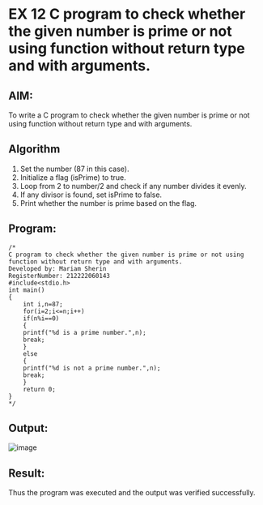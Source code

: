 # EX 12 C program to check whether the given number is prime or not using function without return type and with arguments.
## AIM:
To write a C program to check whether the given number is prime or not using function without return type and with arguments.

## Algorithm
1. Set the number (87 in this case).
2. Initialize a flag (isPrime) to true.
3. Loop from 2 to number/2 and check if any number divides it evenly.
4. If any divisor is found, set isPrime to false.
5. Print whether the number is prime based on the flag.


## Program:
```
/*
C program to check whether the given number is prime or not using function without return type and with arguments.
Developed by: Mariam Sherin
RegisterNumber: 212222060143
#include<stdio.h>
int main()
{
    int i,n=87;
    for(i=2;i<=n;i++)
    if(n%i==0)
    {
    printf("%d is a prime number.",n);
    break;
    }
    else
    {
    printf("%d is not a prime number.",n);
    break;
    }
    return 0;
} 
*/
```

## Output:

![image](https://github.com/user-attachments/assets/f3c43cb6-0ff8-4b0b-8631-c18d47eb5d09)


## Result:
Thus the program was executed and the output was verified successfully.
